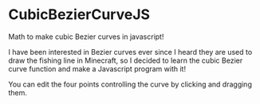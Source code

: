 # CubicBezierCurveJS
Math to make cubic Bezier curves in javascript!

I have been interested in Bezier curves ever since I heard they are used to draw the fishing line in Minecraft, so I decided to learn the cubic Bezier curve function and make a Javascript program with it!

You can edit the four points controlling the curve by clicking and dragging them. 
